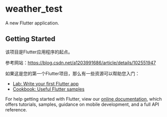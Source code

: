 # weather_test

A new Flutter application.

## Getting Started

该项目是Flutter应用程序的起点。

参考网站：https://blog.csdn.net/a1203991686/article/details/102551947

如果这是您的第一个Flutter项目，那么有一些资源可以帮助您入门：

- [Lab: Write your first Flutter app](https://flutter.dev/docs/get-started/codelab)
- [Cookbook: Useful Flutter samples](https://flutter.dev/docs/cookbook)

For help getting started with Flutter, view our
[online documentation](https://flutter.dev/docs), which offers tutorials,
samples, guidance on mobile development, and a full API reference.
